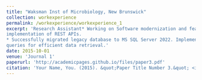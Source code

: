 ```yaml
---
title: "Waksman Inst of Microbiology, New Brunswick"
collection: workexperience
permalink: /workexperience/workexperience_1
excerpt: 'Research Assistant* Working on Software modernization and feature enhancements for a website. Involved in full-stack development and
implementation of REST APIs.
* Successfully migrated legacy database to MS SQL Server 2022. Implemented stored procedures and optimized database
queries for efficient data retrieval.'
date: 2015-10-01
venue: 'Journal 1'
paperurl: 'http://academicpages.github.io/files/paper3.pdf'
citation: 'Your Name, You. (2015). &quot;Paper Title Number 3.&quot; <i>Journal 1</i>. 1(3).'
---
```





